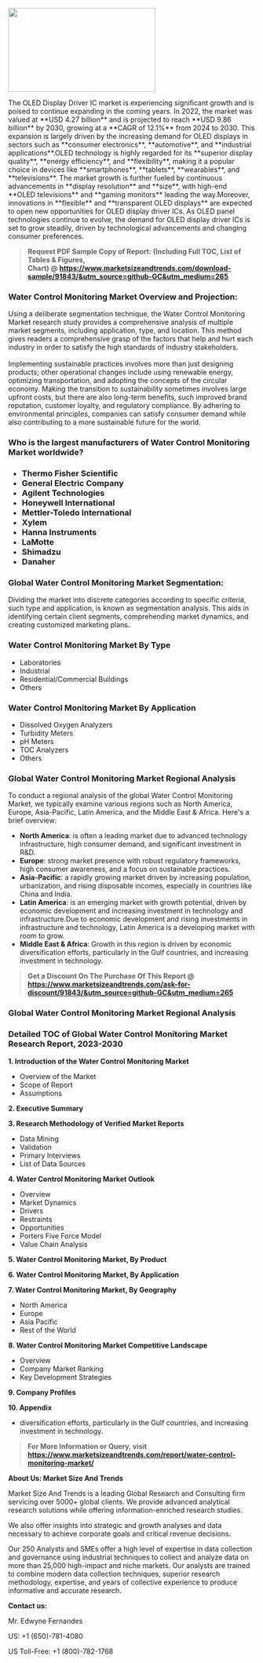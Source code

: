 <p><img class="alignnone size-medium wp-image-20088" src="https://ffe5etoiles.com/wp-content/uploads/2024/12/MST1-300x171.png" alt="" width="300" height="171" /></p>The OLED Display Driver IC market is experiencing significant growth and is poised to continue expanding in the coming years. In 2022, the market was valued at **USD 4.27 billion** and is projected to reach **USD 9.86 billion** by 2030, growing at a **CAGR of 12.1%** from 2024 to 2030. This expansion is largely driven by the increasing demand for OLED displays in sectors such as **consumer electronics**, **automotive**, and **industrial applications**.OLED technology is highly regarded for its **superior display quality**, **energy efficiency**, and **flexibility**, making it a popular choice in devices like **smartphones**, **tablets**, **wearables**, and **televisions**. The market growth is further fueled by continuous advancements in **display resolution** and **size**, with high-end **OLED televisions** and **gaming monitors** leading the way.Moreover, innovations in **flexible** and **transparent OLED displays** are expected to open new opportunities for OLED display driver ICs. As OLED panel technologies continue to evolve, the demand for OLED display driver ICs is set to grow steadily, driven by technological advancements and changing consumer preferences.</p><blockquote id="" class=""><strong>Request PDF Sample Copy of Report: (Including Full TOC, List of Tables &amp; Figures, Chart)&nbsp;@&nbsp;<strong><a href="https://www.marketsizeandtrends.com/download-sample/91843/&utm_source=github-GC&utm_medium=265" target="_blank">https://www.marketsizeandtrends.com/download-sample/91843/&utm_source=github-GC&utm_medium=265</a></strong></strong></blockquote><h3 id="" class="">Water Control Monitoring Market&nbsp;Overview and Projection:</h3><p id="" class="">Using a deliberate segmentation technique, the Water Control Monitoring Market research study provides a comprehensive analysis of multiple market segments, including application, type, and location. This method gives readers a comprehensive grasp of the factors that help and hurt each industry in order to satisfy the high standards of industry stakeholders. <br /> <br />Implementing sustainable practices involves more than just designing products; other operational changes include using renewable energy, optimizing transportation, and adopting the concepts of the circular economy. Making the transition to sustainability sometimes involves large upfront costs, but there are also long-term benefits, such improved brand reputation, customer loyalty, and regulatory compliance. By adhering to environmental principles, companies can satisfy consumer demand while also contributing to a more sustainable future for the world.</p><h3 id="" class="">Who is the largest manufacturers of&nbsp;Water Control Monitoring Market worldwide?</h3><h3 class=""><p><ul><li>Thermo Fisher Scientific </li><li> General Electric Company </li><li> Agilent Technologies </li><li> Honeywell International </li><li> Mettler-Toledo International </li><li> Xylem </li><li> Hanna Instruments </li><li> LaMotte </li><li> Shimadzu </li><li> Danaher</li></ul></p></h3><h3 id="" class="">Global&nbsp;Water Control Monitoring Market Segmentation:</h3><p id="" class="">Dividing the market into discrete categories according to specific criteria, such type and application, is known as segmentation analysis. This aids in identifying certain client segments, comprehending market dynamics, and creating customized marketing plans.</p><h3 id="" class="">Water Control Monitoring Market&nbsp;By Type</h3><p><p><ul><li>Laboratories</li><li> Industrial</li><li> Residential/Commercial Buildings</li><li> Others</p></li></ul></p></p><h3 id="" class="">Water Control Monitoring Market&nbsp;By Application</h3><p class=""><p><ul><li>Dissolved Oxygen Analyzers</li><li> Turbidity Meters</li><li> pH Meters</li><li> TOC Analyzers</li><li> Others</li></ul></p></p><h3 id="" class="">Global Water Control Monitoring Market Regional Analysis</h3><p id="" class="">To conduct a regional analysis of the global Water Control Monitoring Market, we typically examine various regions such as North America, Europe, Asia-Pacific, Latin America, and the Middle East &amp; Africa. Here's a brief overview:</p><ul><li><strong>North America</strong>: is often a leading market due to advanced technology infrastructure, high consumer demand, and significant investment in R&amp;D.</li><li><strong>Europe</strong>: strong market presence with robust regulatory frameworks, high consumer awareness, and a focus on sustainable practices.</li><li><strong>Asia-Pacific</strong>: a rapidly growing market driven by increasing population, urbanization, and rising disposable incomes, especially in countries like China and India.</li><li><strong>Latin America</strong>: is an emerging market with growth potential, driven by economic development and increasing investment in technology and infrastructure.Due to economic development and rising investments in infrastructure and technology, Latin America is a developing market with room to grow.</li><li><strong>Middle East &amp; Africa</strong>: Growth in this region is driven by economic diversification efforts, particularly in the Gulf countries, and increasing investment in technology.</li></ul><blockquote id="" class=""><strong>Get a Discount On The Purchase Of This Report @ <strong><a href="https://www.marketsizeandtrends.com/ask-for-discount/91843/&utm_source=github-GC&utm_medium=265" target="_blank">https://www.marketsizeandtrends.com/ask-for-discount/91843/&utm_source=github-GC&utm_medium=265</a></strong></strong></blockquote><h3 id="" class="">Global Water Control Monitoring Market Regional Analysis</h3><h3 id="" class="">Detailed TOC of Global Water Control Monitoring Market Research Report, 2023-2030</h3><p id="" class=""><strong>1. Introduction of the Water Control Monitoring Market</strong></p><ul><li>Overview of the Market</li><li>Scope of Report</li><li>Assumptions</li></ul><p id="" class=""><strong>2. Executive Summary</strong></p><p id="" class=""><strong>3. Research Methodology of Verified Market Reports</strong></p><ul><li>Data Mining</li><li>Validation</li><li>Primary Interviews</li><li>List of Data Sources</li></ul><p id="" class=""><strong>4. Water Control Monitoring Market Outlook</strong></p><ul><li>Overview</li><li>Market Dynamics</li><li>Drivers</li><li>Restraints</li><li>Opportunities</li><li>Porters Five Force Model</li><li>Value Chain Analysis</li></ul><p id="" class=""><strong>5. Water Control Monitoring Market, By Product</strong></p><p id="" class=""><strong>6. Water Control Monitoring Market, By Application</strong></p><p id="" class=""><strong>7. Water Control Monitoring Market, By Geography</strong></p><ul><li>North America</li><li>Europe</li><li>Asia Pacific</li><li>Rest of the World</li></ul><p id="" class=""><strong>8. Water Control Monitoring Market Competitive Landscape</strong></p><ul><li>Overview</li><li>Company Market Ranking</li><li>Key Development Strategies</li></ul><p id="" class=""><strong>9. Company Profiles</strong></p><p id="" class=""><strong>10. Appendix</strong></p><ul><li>diversification efforts, particularly in the Gulf countries, and increasing investment in technology.</li></ul><blockquote id="" class=""><strong>For More Information or Query, visit <strong><strong><a href="https://www.marketsizeandtrends.com/report/water-control-monitoring-market/" target="_blank">https://www.marketsizeandtrends.com/report/water-control-monitoring-market/</a></strong></strong></strong></blockquote><p id="" class=""><strong>About Us: Market Size And Trends</strong></p><p id="" class="">Market Size And Trends is a leading Global Research and Consulting firm servicing over 5000+ global clients. We provide advanced analytical research solutions while offering information-enriched research studies.</p><p id="" class="">We also offer insights into strategic and growth analyses and data necessary to achieve corporate goals and critical revenue decisions.</p><p id="" class="">Our 250 Analysts and SMEs offer a high level of expertise in data collection and governance using industrial techniques to collect and analyze data on more than 25,000 high-impact and niche markets. Our analysts are trained to combine modern data collection techniques, superior research methodology, expertise, and years of collective experience to produce informative and accurate research.</p><p id="" class=""><strong>Contact us:</strong></p><p id="" class="">Mr. Edwyne Fernandes</p><p id="" class="">US: +1 (650)-781-4080</p><p id="" class="">US Toll-Free: +1 (800)-782-1768</p>
